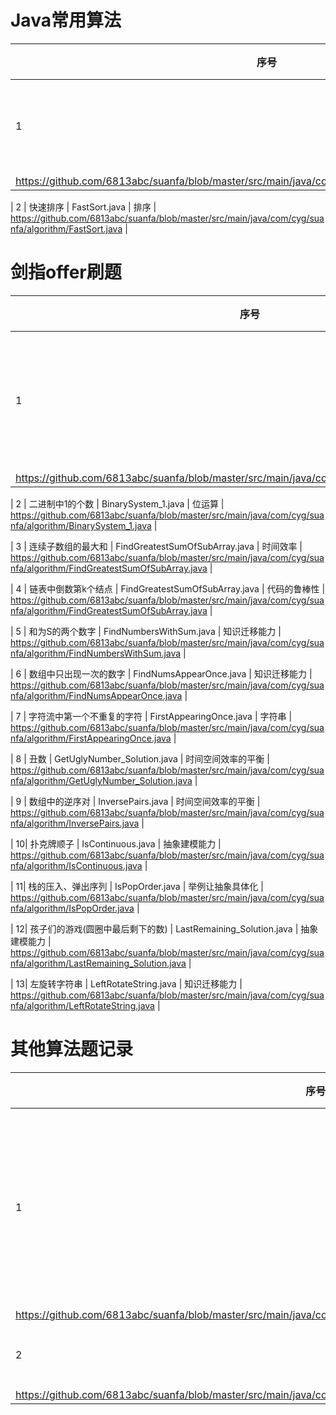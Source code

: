 # Java常用算法

| 序号 | 题目 | 类文件 | 类型 | 链接 | 
| ------ | ------ | ------ | ------ | ------ |
| 1 | 冒泡排序算法 | BubbleSort.java | 排序 |
https://github.com/6813abc/suanfa/blob/master/src/main/java/com/cyg/suanfa/algorithm/BubbleSort.java |

| 2 | 快速排序 | FastSort.java | 排序 |
https://github.com/6813abc/suanfa/blob/master/src/main/java/com/cyg/suanfa/algorithm/FastSort.java |


# 剑指offer刷题

| 序号 | 题目 | 类文件 | 类型 | 链接 | 
| ------ | ------ | ------ | ------ | ------ |
| 1 | 不用加减乘除做加法| Add.java | 发散思维能力 | 
https://github.com/6813abc/suanfa/blob/master/src/main/java/com/cyg/suanfa/algorithm/Add.java|

| 2 | 二进制中1的个数 | BinarySystem_1.java | 位运算 | 
https://github.com/6813abc/suanfa/blob/master/src/main/java/com/cyg/suanfa/algorithm/BinarySystem_1.java |

| 3 | 连续子数组的最大和 | FindGreatestSumOfSubArray.java | 时间效率 |
https://github.com/6813abc/suanfa/blob/master/src/main/java/com/cyg/suanfa/algorithm/FindGreatestSumOfSubArray.java |

| 4 | 链表中倒数第k个结点 | FindGreatestSumOfSubArray.java | 代码的鲁棒性 |
https://github.com/6813abc/suanfa/blob/master/src/main/java/com/cyg/suanfa/algorithm/FindGreatestSumOfSubArray.java |

| 5 | 和为S的两个数字 | FindNumbersWithSum.java | 知识迁移能力 |
https://github.com/6813abc/suanfa/blob/master/src/main/java/com/cyg/suanfa/algorithm/FindNumbersWithSum.java |

| 6 | 数组中只出现一次的数字  | FindNumsAppearOnce.java | 知识迁移能力 |
https://github.com/6813abc/suanfa/blob/master/src/main/java/com/cyg/suanfa/algorithm/FindNumsAppearOnce.java |

| 7 | 字符流中第一个不重复的字符 | FirstAppearingOnce.java | 字符串 |
https://github.com/6813abc/suanfa/blob/master/src/main/java/com/cyg/suanfa/algorithm/FirstAppearingOnce.java |

| 8 | 丑数 | GetUglyNumber_Solution.java | 时间空间效率的平衡 |
https://github.com/6813abc/suanfa/blob/master/src/main/java/com/cyg/suanfa/algorithm/GetUglyNumber_Solution.java |

| 9 | 数组中的逆序对 | InversePairs.java |  时间空间效率的平衡 |
https://github.com/6813abc/suanfa/blob/master/src/main/java/com/cyg/suanfa/algorithm/InversePairs.java |

| 10| 扑克牌顺子 | IsContinuous.java | 抽象建模能力 |
https://github.com/6813abc/suanfa/blob/master/src/main/java/com/cyg/suanfa/algorithm/IsContinuous.java |

| 11| 栈的压入、弹出序列 | IsPopOrder.java | 举例让抽象具体化 |
https://github.com/6813abc/suanfa/blob/master/src/main/java/com/cyg/suanfa/algorithm/IsPopOrder.java |

| 12| 孩子们的游戏(圆圈中最后剩下的数) | LastRemaining_Solution.java | 抽象建模能力 |
https://github.com/6813abc/suanfa/blob/master/src/main/java/com/cyg/suanfa/algorithm/LastRemaining_Solution.java |

| 13| 左旋转字符串 | LeftRotateString.java | 知识迁移能力 |
https://github.com/6813abc/suanfa/blob/master/src/main/java/com/cyg/suanfa/algorithm/LeftRotateString.java |


# 其他算法题记录

| 序号 | 题目 | 类文件 | 类型 | 链接 | 
| ------ | ------ | ------ | ------ | ------ |
| 1 | 求一个字符串最长不重复子串 | LongestNonRepeatingSubstring.java | 字符串 |
https://github.com/6813abc/suanfa/blob/master/src/main/java/com/cyg/suanfa/algorithm/LongestNonRepeatingSubstring.java |
| 2 | 求全排列 | FullPermutation.java | 字符串 | 
https://github.com/6813abc/suanfa/blob/master/src/main/java/com/cyg/suanfa/algorithm/FullPermutation.java |
